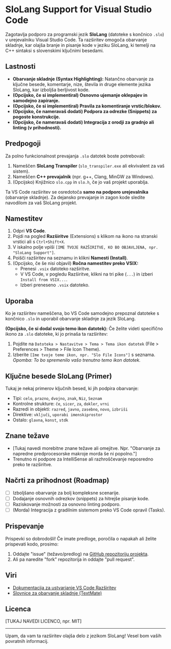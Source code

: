 # SloLang Support for Visual Studio Code


Zagotavlja podporo za programski jezik **SloLang** (datoteke s končnico `.slo`) v urejevalniku Visual Studio Code. Ta razširitev omogoča obarvanje skladnje, kar olajša branje in pisanje kode v jeziku SloLang, ki temelji na C++ sintaksi s slovenskimi ključnimi besedami.

## Lastnosti

*   **Obarvanje skladnje (Syntax Highlighting):** Natančno obarvanje za ključne besede, komentarje, nize, števila in druge elemente jezika SloLang, kar izboljša berljivost kode.
*   **(Opcijsko, če si implementiral) Osnovno ujemanje oklepajev in samodejno zapiranje.**
*   **(Opcijsko, če si implementiral) Pravila za komentiranje vrstic/blokov.**
*   **(Opcijsko, če nameravaš dodati) Podpora za odrezke (Snippets) za pogoste konstrukcije.**
*   **(Opcijsko, če nameravaš dodati) Integracija z orodji za gradnjo ali linting (v prihodnosti).**


## Predpogoji

Za polno funkcionalnost prevajanja `.slo` datotek boste potrebovali:
1.  Nameščen **SloLang Transpiler** (`slo_transpiler.exe` ali ekvivalent za vaš sistem).
2.  Nameščen **C++ prevajalnik** (npr. g++, Clang, MinGW za Windows).
3.  (Opcijsko) Knjižnico `slo.cpp` in `slo.h`, če jo vaš projekt uporablja.

Ta VS Code razširitev se osredotoča **samo na podporo urejevalnika** (obarvanje skladnje). Za dejansko prevajanje in zagon kode sledite navodilom za vaš SloLang projekt.

## Namestitev

1.  Odpri **VS Code**.
2.  Pojdi na pogled **Razširitve** (Extensions) s klikom na ikono na stranski vrstici ali s `Ctrl+Shift+X`.
3.  V iskalno polje vpiši `[IME TVOJE RAZŠIRITVE, KO BO OBJAVLJENA, npr. "SloLang Support"]`.
4.  Poišči razširitev na seznamu in klikni **Namesti (Install)**.
5.  (Opcijsko, če še nisi objavil) **Ročna namestitev preko VSIX:**
    *   Prenesi `.vsix` datoteko razširitve.
    *   V VS Code, v pogledu Razširitve, klikni na tri pike (`...`) in izberi `Install from VSIX...`.
    *   Izberi preneseno `.vsix` datoteko.

## Uporaba

Ko je razširitev nameščena, bo VS Code samodejno prepoznal datoteke s končnico `.slo` in uporabil obarvanje skladnje za jezik SloLang.

**(Opcijsko, če si dodal svojo temo ikon datotek):**
Če želite videti specifično ikono za `.slo` datoteke, ki jo prinaša ta razširitev:
1.  Pojdite na `Datoteka > Nastavitve > Tema > Tema ikon datotek` (File > Preferences > Theme > File Icon Theme).
2.  Izberite `[Ime tvoje teme ikon, npr. "Slo File Icons"]` s seznama.
    *Opomba: To bo spremenilo vašo trenutno temo ikon datotek.*

## Ključne besede SloLang (Primer)

Tukaj je nekaj primerov ključnih besed, ki jih podpira obarvanje:

*   Tipi: `celo`, `prazno`, `dvojno`, `znak`, `Niz`, `Seznam`
*   Kontrolne strukture: `če`, `sicer`, `za`, `dokler`, `vrni`
*   Razredi in objekti: `razred`, `javno`, `zasebno`, `novo`, `izbriši`
*   Direktive: `vključi`, `uporabi imenskiprostor`
*   Ostalo: `glavna`, `konst`, `stdk`

## Znane težave

*   [Tukaj navedi morebitne znane težave ali omejitve. Npr. "Obarvanje za napredne predprocesorske makroje morda še ni popolno."]
*   Trenutno ni podpore za IntelliSense ali razhroščevanje neposredno preko te razširitve.

## Načrti za prihodnost (Roadmap)

*   [ ] Izboljšano obarvanje za bolj kompleksne scenarije.
*   [ ] Dodajanje osnovnih odrezkov (snippets) za hitrejše pisanje kode.
*   [ ] Raziskovanje možnosti za osnovno linting podporo.
*   [ ] (Morda) Integracija z gradilnim sistemom preko VS Code opravil (Tasks).

## Prispevanje

Prispevki so dobrodošli! Če imate predloge, poročila o napakah ali želite prispevati kodo, prosimo:
1.  Oddajte "issue" (težavo/predlog) na [GitHub repozitoriju projekta]([POVEZAVA_DO_TVOJEGA_GITHUB_REPOZITORIJA]).
2.  Ali pa naredite "fork" repozitorija in oddajte "pull request".

## Viri

*   [Dokumentacija za ustvarjanje VS Code Razširitev](https://code.visualstudio.com/api)
*   [Slovnice za obarvanje skladnje (TextMate)](https://macromates.com/manual/en/language_grammars)

## Licenca

[TUKAJ NAVEDI LICENCO, npr. MIT]

---

Upam, da vam ta razširitev olajša delo z jezikom SloLang! Vesel bom vaših povratnih informacij.
